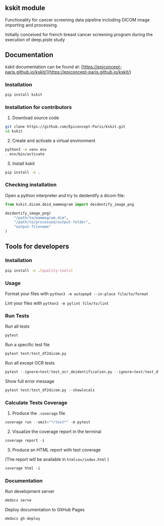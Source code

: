 ## kskit module

Functionality for cancer screening data pipeline including DICOM image importing and processing.

Initially conceived for french breast cancer screening program during the execution of deep.piste study

## Documentation

kskit documentation can be found at: [https://epiconcept-paris.github.io/kskit/](https://epiconcept-paris.github.io/kskit/)

### Installation

```bash
pip install kskit
```

### Installation for contributors

1. Download source code

```bash
git clone https://github.com/Epiconcept-Paris/kskit.git
cd kskit
```

2. Create and activate a virtual environment

```bash
python3 -m venv env
. env/bin/activate
```

3. Install kskit

```bash
pip install -e .
```

### Checking installation

Open a python interpreter and try to deidentify a dicom file:
```python
from kskit.dicom.deid_mammogram import deidentify_image_png

deidentify_image_png(
    "/path/to/mammogram.dcm",
    "/path/to/processed/output-folder",
    "output-filename"
)
```
## Tools for developers

### Installation

```bash
pip install -e .[quality-tools]
```

### Usage

Format your files with `python3 -m autopep8 --in-place file/to/format`

Lint your files with `python3 -m pylint file/to/lint`


### Run Tests

Run all tests
```py
pytest
```

Run a specific test file
```py
pytest test/test_df2dicom.py
```

Run all except OCR tests
```py
pytest --ignore=test/test_ocr_deidentification.py --ignore=test/test_df2dicom
```

Show full error message
```py
pytest test/test_df2dicom.py --showlocals
```

### Calculate Tests Coverage

1. Produce the `.coverage` file
```py
coverage run --omit="*/test*" -m pytest
```

2. Visualize the coverage report in the terminal
```py
coverage report -i
```

3. Produce an HTML report with test coverage

(The report will be available in `htmlcov/index.html` )
```py
coverage html -i
```

### Documentation

Run development server
```py
mkdocs serve
```

Deploy documentation to GitHub Pages
```py
mkdocs gh-deploy
```
